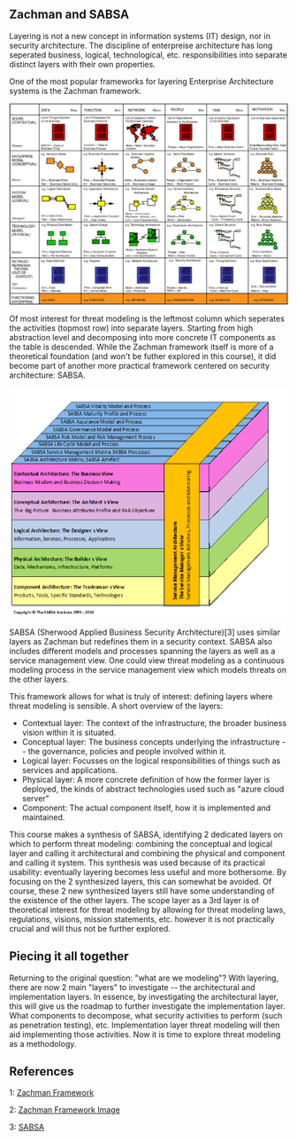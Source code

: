 ## Zachman and SABSA
Layering is not a new concept in information systems (IT) design, nor in security architecture.
The discipline of enterpreise architecture has long seperated business, logical, technological, etc. responsibilities into separate distinct layers with their own properties.

One of the most popular frameworks for layering Enterprise Architecture systems is the Zachman framework.

![The Zachman framework [1]](zachman.jpg)

Of most interest for threat modeling is the leftmost column which seperates the activities (topmost row) into separate layers.
Starting from high abstraction level and decomposing into more concrete IT components as the table is descended.
While the Zachman framework itself is more of a theoretical foundation (and won't be futher explored in this course), it did become part of another more practical framework centered on security architecture: SABSA.

![The SABSA framework [2]](sabsa.jpg)

SABSA (Sherwood Applied Business Security Architecture)[3] uses similar layers as Zachman but redefines them in a security context.
SABSA also includes different models and processes spanning the layers as well as a service management view.
One could view threat modeling as a continuous modeling process in the service management view which models threats on the other layers.

This framework allows for what is truly of interest: defining layers where threat modeling is sensible.
A short overview of the layers:
* Contextual layer: The context of the infrastructure, the broader business vision within it is situated.
* Conceptual layer: The business concepts underlying the infrastructure -- the governance, policies and people involved within it.
* Logical layer: Focusses on the logical responsibilities of things such as services and applications. 
* Physical layer: A more concrete definition of how the former layer is deployed, the kinds of abstract technologies used such as "azure cloud server"
* Component: The actual component itself, how it is implemented and maintained.


This course makes a synthesis of SABSA, identifying 2 dedicated layers on which to perform threat modeling: combining the conceptual and logical layer and calling it architectural and combining the physical and component and calling it system.
This synthesis was used because of its practical usability: eventually layering becomes less useful and more bothersome.
By focusing on the 2 synthesized layers, this can somewhat be avoided.
Of course, these 2 new synthesized layers still have some understanding of the existence of the other layers.
The scope layer as a 3rd layer is of theoretical interest for threat modeling by allowing for threat modeling laws, regulations, visions, mission statements, etc. however it is not practically crucial and will thus not be further explored.

## Piecing it all together

Returning to the original question: "what are we modeling"?
With layering, there are now 2 main "layers" to investigate -- the architectural and implementation layers.
In essence, by investigating the architectural layer, this will give us the roadmap to further investigate the implementation layer.
What components to decompose, what security activities to perform (such as penetration testing), etc.
Implementation layer threat modeling will then aid implementing those activities.
Now it is time to explore threat modeling as a methodology.

## References

1: [Zachman Framework](https://www.zachman.com/)

2: [Zachman Framework Image](https://www.researchgate.net/figure/Zachman-Framework-for-Enterprise-Architecture-the-enterprise-For-example-the-answers_fig3_267300493)

3: [SABSA](https://sabsa.org/sabsa-executive-summary/)
